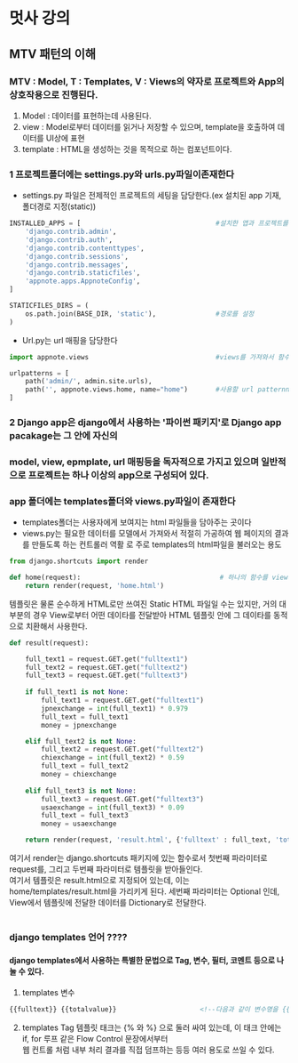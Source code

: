 # 멋사 강의
## MTV 패턴의 이해
### MTV : Model, T : Templates, V : Views의 약자로 프로젝트와 App의 상호작용으로 진행된다.</br>
1) Model : 데이터를 표현하는데 사용된다.
2) view : Model로부터 데이터를 읽거나 저장할 수 있으며, template을 호출하여 데이터를 UI상에 표현
3) template : HTML을 생성하는 것을 목적으로 하는 컴포넌트이다.</br>
### 1 프로젝트폴더에는 settings.py와 urls.py파일이존재한다</br>
- settings.py 파일은 전제적인 프로젝트의 세팅을 담당한다.(ex 설치된 app 기재, 폴더경로 지정(static))
```python
INSTALLED_APPS = [                                  #설치한 앱과 프로젝트를 연결해줌
    'django.contrib.admin',
    'django.contrib.auth',
    'django.contrib.contenttypes',
    'django.contrib.sessions',
    'django.contrib.messages',
    'django.contrib.staticfiles',
    'appnote.apps.AppnoteConfig',
]

STATICFILES_DIRS = (
    os.path.join(BASE_DIR, 'static'),               #경로를 설정
) 
```
- Url.py는 url 매핑을 담당한다
```python
import appnote.views                                #views를 가져와서 함수를 사용해줘야함

urlpatterns = [
    path('admin/', admin.site.urls),
    path('', appnote.views.home, name="home")       #사용할 url patternn 추가
]
```
### 2 Django app은 django에서 사용하는 '파이썬 패키지'로 Django app pacakage는 그 안에 자신의
###   model, view, epmplate, url 매핑등을 독자적으로 가지고 있으며 일반적으로 프로젝트는 하나 이상의 app으로 구성되어 있다.
###   app 폴더에는 templates폴더와 views.py파일이 존재한다
- templates폴더는 사용자에게 보여지는 html 파일들을 담아주는 곳이다</br>
- views.py는 필요한 데이터를 모델에서 가져와서 적절히 가공하여 웹 페이지의 결과를 만들도록 하는 컨트롤러 역활
  로 주로 templates의 html파일을 불러오는 용도

```python
from django.shortcuts import render

def home(request):                                   # 하나의 함수를 view라고 한다
    return render(request, 'home.html')
```

템플릿은 물론 순수하게 HTML로만 쓰여진 Static HTML 파일일 수는 있지만, 거의 대부분의 경우 View로부터 어떤 데이타를 전달받아 HTML 템플릿 안에 그 데이타를 동적으로 치환해서 사용한다.

```python
def result(request):

    full_text1 = request.GET.get("fulltext1")
    full_text2 = request.GET.get("fulltext2")
    full_text3 = request.GET.get("fulltext3")
    
    if full_text1 is not None:
        full_text1 = request.GET.get("fulltext1")
        jpnexchange = int(full_text1) * 0.979
        full_text = full_text1
        money = jpnexchange

    elif full_text2 is not None:
        full_text2 = request.GET.get("fulltext2")
        chiexchange = int(full_text2) * 0.59
        full_text = full_text2
        money = chiexchange
    
    elif full_text3 is not None:
        full_text3 = request.GET.get("fulltext3")
        usaexchange = int(full_text3) * 0.09
        full_text = full_text3
        money = usaexchange

    return render(request, 'result.html', {'fulltext' : full_text, 'totalvalue' : money})
```

여기서 render는 django.shortcuts 패키지에 있는 함수로서 첫번째 파라미터로 request를, 그리고 두번째 파라미터로 템플릿을 받아들인다.</br>
여기서 템플릿은 result.html으로 지정되어 있는데, 이는 home/templates/result.html을 가리키게 된다. 세번째 파라미터는 Optional 인데,</br>
View에서 템플릿에 전달한 데이터를 Dictionary로 전달한다. </br></br>
### django templates 언어 ????
#### django templates에서 사용하는 특별한 문법으로 Tag, 변수, 필터, 코멘트 등으로 나눌 수 있다.
1) templates 변수
```html
{{fulltext}} {{totalvalue}}                     <!--다음과 같이 변수명을 {{}}로 감싸주어 print한다.-->
```
2) templates Tag
템플릿 태크는 {% 와 %} 으로 둘러 싸여 있는데, 이 태크 안에는 if, for 루프 같은 Flow Control 문장에서부터</br>
웹 컨트롤 처럼 내부 처리 결과를 직접 덤프하는 등등 여러 용도로 쓰일 수 있다.

